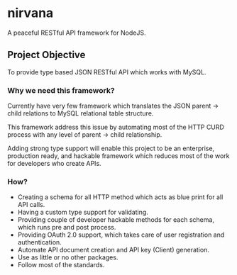  # nirvana
 A peaceful RESTful API framework for NodeJS. 
 ## Project Objective
 To provide type based JSON RESTful API which works with MySQL. 
 ### Why we need this framework?
 Currently have very few framework which translates the JSON parent -> child relations to MySQL relational table structure. 

 This framework address this issue by automating most of the HTTP CURD process with any level of parent -> child relationship.
 
 Adding strong type support will enable this project to be an enterprise, production ready, and hackable framework which reduces most of the work for developers who create APIs.

 ### How?
 - Creating a schema for all HTTP method which acts as blue print for all API calls.
 - Having a custom type support for validating.
 - Providing couple of developer hackable methods for each schema, which runs pre and post process.
 - Providing OAuth 2.0 support, which takes care of user registration and authentication.
 - Automate API document creation and API key (Client) generation.
 - Use as little or no other packages.
 - Follow most of the standards.
